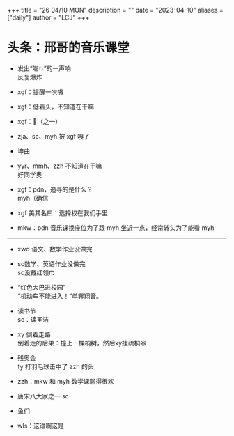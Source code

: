 +++
title = "26 04/10 MON"
description = ""
date = "2023-04-10"
aliases = ["daily"]
author = "LCJ"
+++

# 头条：邢哥的音乐课堂

- 发出“嘭💥”的一声响  
反复爆炸

- xgf：提醒一次嗷

- xgf：低着头，不知道在干嘛

- xgf：🐔（之一）

- zja、sc、myh 被 xgf 嘎了

- 坤曲

- yyr、mmh、zzh 不知道在干嘛  
好同学奥

- xgf：pdn，追寻的是什么？  
myh（确信

- xgf 美其名曰：选择权在我们手里

- mkw：pdn 音乐课换座位为了跟 myh 坐近一点，经常转头为了能看 myh

---

- xwd 语文、数学作业没做完

- sc数学、英语作业没做完  
sc没戴红领巾

- “红色大巴进校园”  
“机动车不能进入！”单霁翔音。

- 读书节  
sc：读圣洁

- xy 倒着走路  
倒着走的后果：撞上一棵桐树，然后xy挂疏桐😆

- 残奥会  
fy 打羽毛球击中了 zzh 的头

- zzh：mkw 和 myh 数学课聊得很欢

- 唐宋八大家之一 sc

- 鱼们

- wls：这谁啊这是